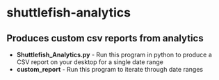 # shuttlefish-analytics

## Produces custom csv reports from analytics

  * **Shuttlefish_Analytics.py** - Run this program in python to produce a CSV report on your desktop for a single date range
  * **custom_report** - Run this program to iterate through date ranges